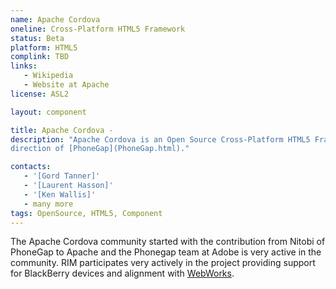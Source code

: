 ```yaml
---
name: Apache Cordova
oneline: Cross-Platform HTML5 Framework
status: Beta
platform: HTML5
complink: TBD
links:
   - Wikipedia
   - Website at Apache
license: ASL2

layout: component

title: Apache Cordova - 
description: "Apache Cordova is an Open Source Cross-Platform HTML5 Framework.  It continues the
direction of [PhoneGap](PhoneGap.html)."

contacts:
   - '[Gord Tanner]'
   - '[Laurent Hasson]'
   - '[Ken Wallis]'
   - many more
tags: OpenSource, HTML5, Component
---
```


The Apache Cordova community started with the contribution from Nitobi of PhoneGap to Apache and
the Phonegap team at Adobe is very active in the community.
RIM participates very actively in the project providing support for BlackBerry devices and
alignment with [WebWorks](WebWorks.html).

